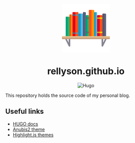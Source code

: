 <div align="center">
  <img src="./assets/logo.png" width="150px" alt="docs logo" />

  <h1>rellyson.github.io</h1>

  ![Hugo](https://img.shields.io/badge/Built%20with-HUGO-FF4088?style=flat-square&logo=hugo)
</div>

This repository holds the source code of my personal blog.

## Useful links

- [HUGO docs](https://gohugo.io/getting-started/quick-start/)
- [Anubis2 theme](https://github.com/Junyi-99/hugo-theme-anubis2)
- [Highlight.js themes](https://highlightjs.org/examples)
